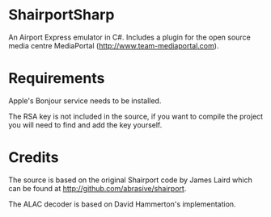 ShairportSharp
==============

An Airport Express emulator in C#. Includes a plugin for the open source media centre MediaPortal (http://www.team-mediaportal.com).

Requirements
============

Apple's Bonjour service needs to be installed.

The RSA key is not included in the source, if you want to compile the project you will need to find and add the key yourself.

Credits
=======

The source is based on the original Shairport code by James Laird which can be found at http://github.com/abrasive/shairport.

The ALAC decoder is based on David Hammerton's implementation.
